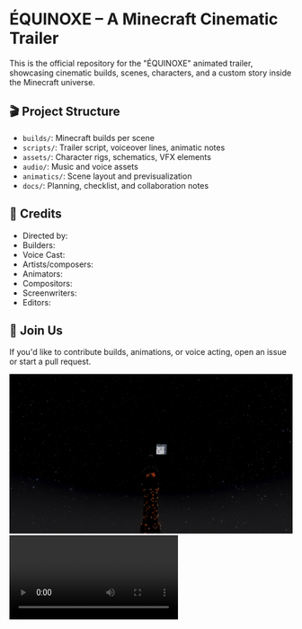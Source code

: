 # ÉQUINOXE – A Minecraft Cinematic Trailer

This is the official repository for the "ÉQUINOXE" animated trailer, showcasing cinematic builds, scenes, characters, and a custom story inside the Minecraft universe.

## 🎬 Project Structure

- `builds/`: Minecraft builds per scene
- `scripts/`: Trailer script, voiceover lines, animatic notes
- `assets/`: Character rigs, schematics, VFX elements
- `audio/`: Music and voice assets
- `animatics/`: Scene layout and previsualization
- `docs/`: Planning, checklist, and collaboration notes

## 📜 Credits

- Directed by: 
- Builders: 
- Voice Cast: 
- Artists/composers:
- Animators:
- Compositors:
- Screenwriters:
- Editors:

## 💬 Join Us

If you'd like to contribute builds, animations, or voice acting, open an issue or start a pull request.

![TRAILER BANNER](https://github.com/Yancovert/Equinoxe/blob/main/animatics/Screenshot%20From%202025-03-10%2023-08-36.png?raw=true)
![LOGO](https://github.com/Yancovert/Equinoxe/blob/main/animatics/Timeline_1.mov)

